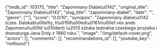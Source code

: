 {"tmdb_id": 103175, "title": "Zapomniany Diabe\u0142", "original_title": "Zapomniany Diabe\u0142", "slug_title": "zapomniany-diabel", "date": "", "genre": [""], "score": "0.0/10", "synopsis": "Zapomniany diabe\u0142 (czes. Dalskab\u00e1ty, h\u0159\u00ed\u0161n\u00e1 ves aneb Zapomenut\u00fd \u010dert) \u2013 sztuka teatralna czeskiego prozaika i dramaturga Jana Drdy z 1960 roku.", "image": "/img/default-cover.png", "actors": [], "comments": [], "recommandations_id": [], "youtube_key": "notfound"}